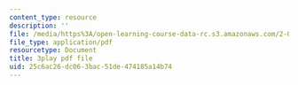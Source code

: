 ```yaml
---
content_type: resource
description: ''
file: /media/https%3A/open-learning-course-data-rc.s3.amazonaws.com/2-003sc-engineering-dynamics-fall-2011/25c6ac26dc063bac51de474185a14b74_f1pxiNDTyHc.pdf
file_type: application/pdf
resourcetype: Document
title: 3play pdf file
uid: 25c6ac26-dc06-3bac-51de-474185a14b74
---
```

